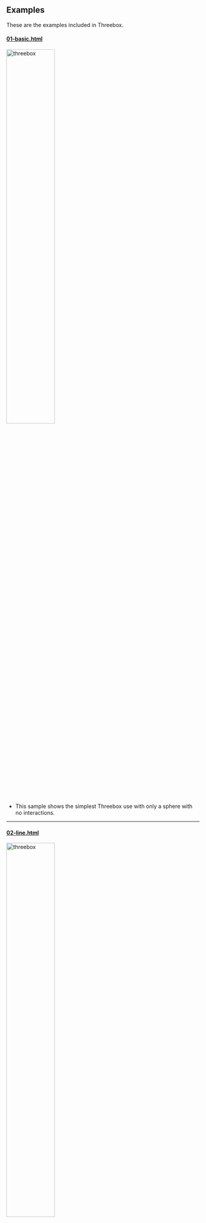 ## Examples

These are the examples included in Threebox.

#### [01-basic.html](https://github.com/jscastro76/threebox/blob/master/examples/01-basic.html) 
<img alt="threebox" src="images/basic.jpg" width="50%"><br/>
- This sample shows the simplest Threebox use with only a sphere with no interactions.<br/>
- - - -

#### [02-line.html](https://github.com/jscastro76/threebox/blob/master/examples/02-line.html) 
<img alt="threebox" src="images/line.jpg" width="50%"><br/>
- This sample line arcs from a central point to different destinations with no interactions.<br/>  
- - - -

#### [03-tube.html](https://github.com/jscastro76/threebox/blob/master/examples/03-tube.html) 
<img alt="threebox" src="images/tube.jpg" width="50%"><br/>
- This sample creates an spiral tube geometry to render. 
- Enabled built-in raycasting and selection for this 3D object through `enableSelectingObjects`, all objects can be selected and unselected.
- Enabled built-in dragging mode for 3D objects through `enableDraggingObjects`, 3D object is dragabble, once selected, using [Shift] key for translation and [Ctrl] for altitude.
- Enabled built-in rotation mode for 3D objects through `enableRotatingObjects`, 3D objects is rotable on it's vertical axis, once selected, using [Alt] key.
- Enabled built-in default Labels on altitude for the 3D object through `enableTooltips`.<br/>
- - - -

#### [04-mercator.html](https://github.com/jscastro76/threebox/blob/master/examples/04-mercator.html) 
<img alt="threebox" src="images/mercator.jpg" width="50%"><br/>
- This sample creates 100 spheres duplicated all around the world at the same height, but they look different because the height is calculated based on the latitude. 
- - - -

#### [05-logistics.html](https://github.com/jscastro76/threebox/blob/master/examples/05-logistics.html) 
<img alt="threebox" src="images/logistics.jpg" width="50%"><br/>
- This sample loads a 3D `.obj` model of a truck that is animated following a path once a point in the map is clicked. 
- The model is attached to the event `ObjectChanged`.
- - - -

#### [06-object3d.html](https://github.com/jscastro76/threebox/blob/master/examples/06-object3d.html) 
<img alt="threebox" src="images/object3D.jpg" width="50%"><br/>  
- This sample loads a 3D `.glb` model of a soldier. <br /><br/>
- - - -

#### [07-alignmentTest.html](https://github.com/jscastro76/threebox/blob/master/examples/07-alignmentTest.html) 
<img alt="threebox" src="images/alignmentTest.jpg" width="50%"><br/>
- This sample shows camera perspective and depth alignment between fill-extrusion layer and some Object3D created through Threebox.<br />
- - - -  

#### [08-3dbuildings.html](https://github.com/jscastro76/threebox/blob/master/examples/08-3dbuildings.html) 
<img alt="threebox" src="images/3dbuildings.jpg" width="50%"><br/>
- This sample shows over a default fill-extrusion composite layer different Threebox additions.
- Built-in raycasting and selection through `enableSelectingFeatures` 
- Built-in default Labels on altitude for fill-extrusions through `enableTooltips` 
- Event handler management for Features through `map.on('SelectedFeatureChange', ...)`<br />
- Enables the user to change dynamically the FOV for Perspective camera.<br/>
- - - -

#### [09-raycaster.html](https://github.com/jscastro76/threebox/blob/master/examples/09-raycaster.html) 
<img alt="threebox" src="images/raycaster.jpg" width="50%"><br/>
- This sample shows how to create 3 objects over a default fill-extrusion composite layer and how they are affected by the perspective FOV.
- Enabled built-in raycasting and selection both for fill-extrusion and 3D objects through `enableSelectingFeatures` and `enableSelectingObjects`, all objects can be selected and unselected.
- Enabled built-in dragging mode for 3D objects through `enableDraggingObjects`, 3D objects are dragabble, once selected, using [Shift] key for translation and [Ctrl] for altitude.
- Enabled built-in rotation mode for 3D objects through `enableRotatingObjects`, 3D objects are rotable on it's vertical axis, once selected, using [Alt] key.
- Enabled built-in default Labels on altitude both for fill-extrusions and 3D objects through `enableTooltips`.<br/>
- Enables the user to change dynamically the FOV for Perspective camera and the option to set an Orthographic camera.<br/>
- - - -
#### [10-stylechange.html](https://github.com/jscastro76/threebox/blob/master/examples/10-stylechange.html) 
<img alt="threebox" src="images/stylechange.jpg" width="50%"><br/>
- This sample shows how to change the style without affecting the 3D objects created using the method `tb.setStyle` <br/>
- - - -
#### [11-animation.html](https://github.com/jscastro76/threebox/blob/master/examples/11-animation.html) 
<img alt="threebox" src="images/animation.jpg" width="50%"><br/>
- This sample is a mix between [05-logistics.html](https://github.com/jscastro76/threebox/blob/master/examples/05-logistics.html) and [09-raycaster.html](https://github.com/jscastro76/threebox/blob/master/examples/09-raycaster.html) samples, and it shows an object can play at the same time an embedded animation and a Threebox animation. <br/>
- - - -

#### [12-add3dmodel.html](https://github.com/jscastro76/threebox/blob/master/examples/12-add3dmodel.html) 
<img alt="threebox" src="images/add-3d-model.jpg" width="50%"><br/>
- This sample shows a replica of [add a 3D model sample](https://docs.mapbox.com/mapbox-gl-js/example/add-3d-model/) using only threebox and adding real sunlight position and shadows over the model.
- Enabled built-in raycasting and selection for 3D objects through `enableSelectingObjects`, all objects can be selected and unselected.
- Enabled built-in Tooltips on for through `enableTooltips` 
- Enabled built-in sunlight position for the scene through `realSunlight`
- Enabled built-in shadows for 3D Objects through `castShadow`.
- Set the time map lights based on `setSunlight` for today.
- Changes automatically the style from sunset to sunrise through `tb.getSunTimes`.
- - - -

#### [13-eiffel.html](https://github.com/jscastro76/threebox/blob/master/examples/13-eiffel.html) 
<img alt="threebox" src="images/eiffel.jpg" width="50%"><br/>
- This sample shows how to  add real sunlight position and shadows over two landmarks, Eiffel Tower and Liberty Statue, using the Satellite mapbox style.
- Enabled built-in raycasting and selection for 3D objects through `enableSelectingObjects`, all objects can be selected and unselected.
- Enabled built-in Tooltips on for through `enableTooltips` 
- Enabled built-in sunlight position for the scene through `realSunlight`
- Enabled built-in shadows for 3D Objects through `castShadow`.
- Set the time map lights based on `setSunlight` for today.
- Changes automatically the style from sunset to sunrise through `tb.getSunTimes`.
<br />
- - - -

#### [14-buildingshadow.html](https://github.com/jscastro76/threebox/blob/master/examples/14-buildingshadow.html) 
<img alt="threebox" src="images/buildingshadow.jpg" width="50%"><br/>
- This sample shows how to to add real sunlight position and shadows over a default fill-extrusion composite layer. 
- Enabled built-in sunlight position for the scene through `realSunlight`.
- Enabled built-in fill-extrusion shadows through `tb.setBuildingShadows`. <br/>
- Changes automatically the style from sunset to sunrise through `tb.getSunTimes`.
- - - -

#### [15-performance.html](https://github.com/jscastro76/threebox/blob/master/examples/15-performance.html) 
<img alt="threebox" src="images/performance.jpg" width="50%"><br/>
- This sample shows the performance of Threebox creating up to 1000 objects in a single layer. <br/>
- Added performance stats indicator.<br />

- - - -


#### [16-multilayer.html](https://github.com/jscastro76/threebox/blob/master/examples/16-multilayer.html) 
<img alt="threebox" src="images/multilayer.jpg" width="50%"><br/>
- This sample shows how to create multiple layers dynamically with Threebox and manage different zoom ranges for each one. 
- Create multiple 3D layers in Mapbox is a heavy consumer of resources because every layer is rendered separately.
- Enabled built-in multilayer support through `multiLayer` param, this param will create an embedded internal layer in Threebox that will manage the render with a single call to tb.update so it's not needed in each layer definition. This saves a lot of resources as mapbox render loop only calls once to three.js render.
- Each layer can be hidden explicitly with a button, but also each layer has a different zoom range through `tb.setLayoutZoomRange` so the layers will hide depending on zoom level. 
- Added performance stats indicator.<br />

- - - -

#### [17-azuremaps.html](https://github.com/jscastro76/threebox/blob/master/examples/17-azuremaps.html) 
<img alt="threebox" src="images/azuremaps.jpg" width="50%"><br/>
- This sample shows how to create an Azure Maps sample through threebox using the satellite Azure Maps style.
- It adds two models, one with the Space Needle in real size and other with a Giant Soldier.
- This sample shows how to  add real sunlight position and shadows over this two models. 

- - - -

#### [18-extrusions.html](https://github.com/jscastro76/threebox/blob/master/examples/18-extrusions.html) 
<img alt="threebox" src="images/extrusions.jpg" width="50%"><br/>
- This sample shows how to create extrusions in two different ways. 
- The first way is to create a star based on an array of Vector2 points.
- The second way creates dynamically features from a gesJson file with real complex features from the composite layer. 

- - - -

#### [19-fixedzoom.html](https://github.com/jscastro76/threebox/blob/master/examples/19-fixedzoom.html) 
<img alt="threebox" src="images/fixedzoom.jpg" width="50%"><br/>
- This sample shows how to have a fixed scale for an object at a concrete zoom level. In that way the object with preserve the same visual size when the zoom is lower than the fixed zoom value. 
- Enables the user to change dynamically to pan the camera to the object movement and change the fixed zoom level.<br/>
- The model is attached to the event `ObjectChanged` to call `map.panTo` method from mapbox.

- - - -


#### [20-game.html](https://github.com/jscastro76/threebox/blob/master/examples/20-game.html) 
<img alt="threebox" src="images/game.jpg" width="50%"><br/>
- This sample shows how to implement an easy driving game experience with WASD controls.
- Enables the user to change dynamically to speed, inertia and to activate a fill-extrusion buildings layer;
- The model is attached to the event `ObjectChanged` to paint in red the buildings the truck.

- - - -
